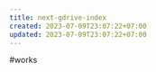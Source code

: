 ```yaml
---
title: next-gdrive-index
created: 2023-07-09T23:07:22+07:00
updated: 2023-07-09T23:07:22+07:00
---
```

#works
